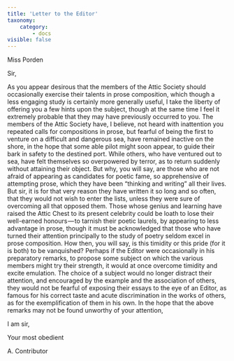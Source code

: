 ```yaml
---
title: 'Letter to the Editor'
taxonomy:
    category:
        - docs
visible: false
---
```


<div class="author">Miss Porden</div>

Sir,  

As you appear desirous that the members of the Attic Society should occasionally exercise their talents in prose composition, which though a less engaging study is certainly more generally useful, I take the liberty of offering you a few hints upon the subject, though at the same time I feel it extremely probable that they may have previously occurred to you. The members of the Attic Society have, I believe, not heard with inattention you repeated calls for compositions in prose, but fearful of being the first to venture on a difficult and dangerous sea, have remained inactive on the shore, in the hope that some able pilot might soon appear, to guide their bark in safety to the destined port. While others, who have ventured out to sea, have felt themselves so overpowered by terror, as to return suddenly without attaining their object. But why, you will say, are those who are not afraid of appearing as candidates for poetic fame, so apprehensive of attempting prose, which they have been “thinking and writing” all their lives. But sir, it is for that very reason they have written it so long and so often, that they would not wish to enter the lists, unless they were sure of overcoming all that opposed them. Those whose genius and learning have raised the Attic Chest to its present celebrity could be loath to lose their well-earned honours — to tarnish their poetic laurels, by appearing to less advantage in prose, though it must be acknowledged that those who have turned their attention principally to the study of poetry seldom excel in prose composition. How then, you will say, is this timidity or this pride (for it is both) to be vanquished? Perhaps if the Editor were occasionally in his preparatory remarks, to propose some subject on which the various members might try their strength, it would at once overcome timidity and excite emulation. The choice of a subject would no longer distract their attention, and encouraged by the example and the association of others, they would not be fearful of exposing their essays to the eye of an Editor, as famous for his correct taste and acute discrimination in the works of others, as for the exemplification of them in his own. In the hope that the above remarks may not be found unworthy of your attention,

I am sir,  

Your most obedient 

A. Contributor